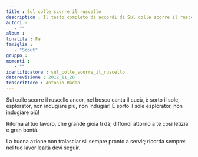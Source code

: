 ```yaml
--- 
title : Sul colle scorre il ruscello
description : Il testo completo di accordi di Sul colle scorre il ruscello. Inseriscila nel tuo canzoniere!
autori : 
   - ""
album : 
tonalita : Fa
famiglia : 
   - "Scout"
gruppo : 
momenti : 
   - ""
identificatore : sul_colle_scorre_il_ruscello
datarevisione : 2012_11_28
trascrittore : Antonio Badan
--- 
```




Sul colle scorre il ruscello ancor,
nel bosco canta il cucù,
è sorto il sole, esplorator,
non indugiare più, non indugiar!
È sorto il sole esplorator,
non indugiare più!


Ritorna al tuo lavoro,
che grande gioia ti dà;
diffondi attorno a te così
letizia e gran bontà.


La buona azione non tralasciar
sii sempre pronto a servir;
ricorda sempre: nel tuo lavor
lealtà devi seguir.


